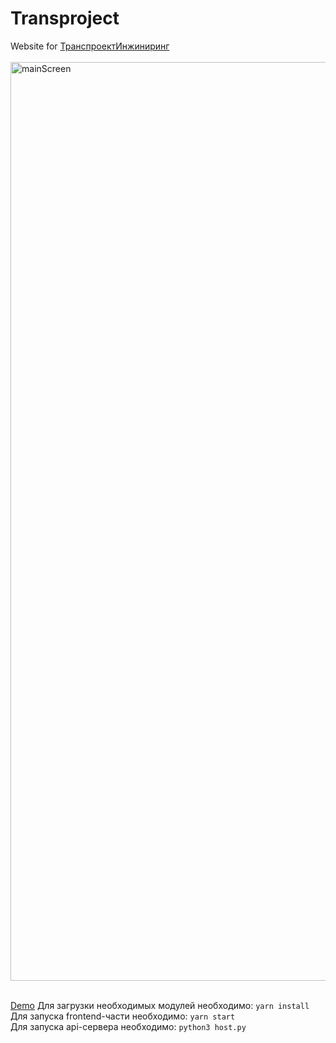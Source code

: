 # **Transproject**
Website for <a href="https://tpe.su">ТранспроектИнжиниринг</a><br/><br/>
<img width="1470" alt="mainScreen" src="https://github.com/qookieFaitPipi/qookieFaitPipi/assets/58183484/57060658-78b3-46a3-8466-aafe4932099b">
<br/><br/>
 
<a href='https://github.com/qookieFaitPipi/transproject/issues/1#issue-1828021557'>Demo</a>
Для загрузки необходимых модулей необходимо: `yarn install`<br/>
Для запуска frontend-части необходимо: `yarn start`<br/>
Для запуска api-сервера необходимо: `python3 host.py`
